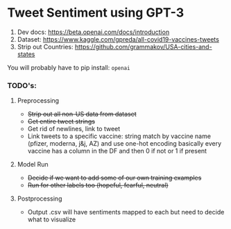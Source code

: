 # Tweet Sentiment using GPT-3

1. Dev docs: https://beta.openai.com/docs/introduction
2. Dataset: https://www.kaggle.com/gpreda/all-covid19-vaccines-tweets
3. Strip out Countries: https://github.com/grammakov/USA-cities-and-states

You will probably have to pip install: `openai`

### TODO's:
1. Preprocessing
    - ~~Strip out all non-US data from dataset~~
    - ~~Get entire tweet strings~~
    - Get rid of newlines, link to tweet
    - Link tweets to a specific vaccine: string match by vaccine name (pfizer, moderna, j&j, AZ) and use one-hot encoding basically every vaccine has a column in the DF and then 0 if not or 1 if present

2. Model Run
    - ~~Decide if we want to add some of our own training examples~~
    - ~~Run for other labels too (hopeful, fearful, neutral)~~

3. Postprocessing
    - Output .csv will have sentiments mapped to each but need to decide
    what to visualize

